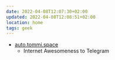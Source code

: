 ```yaml
---
date: 2022-04-08T12:07:30+02:00
updated: 2022-04-08T12:08:51+02:00
location: home
tags: geek
---
```

- [auto.tommi.space](https://auto.tommi.space/ 'Beehive')
	- Internet Awesomeness to Telegram